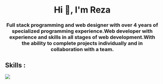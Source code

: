 <h1 align="center">Hi 👋, I'm Reza</h1>
<h3 align="center">Full stack programming and web designer with over 4 years of specialized programming experience.Web developer with experience and skills in  all stages of web development.With the ability to complete projects individually and in collaboration  with a team.</h3>



## Skills :

<p align="left">
  <a href="https://skillicons.dev">
    <img src="https://skillicons.dev/icons?i=php,laravel,mysql,html,css,bootstrap,git,github," />
  </a>
</p>



